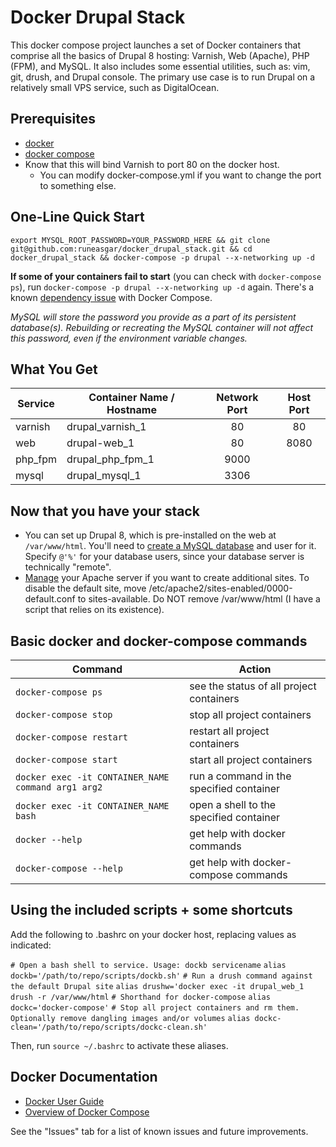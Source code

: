 # Docker Drupal Stack

This docker compose project launches a set of Docker containers that comprise all the basics of Drupal 8 hosting: Varnish, Web (Apache), PHP (FPM), and MySQL. It also includes some essential utilities, such as: vim, git, drush, and Drupal console. The primary use case is to run Drupal on a relatively small VPS service, such as DigitalOcean.

## Prerequisites
* [docker](https://docs.docker.com/engine/installation/)
* [docker compose](https://docs.docker.com/compose/install/)
* Know that this will bind Varnish to port 80 on the docker host.
  * You can modify docker-compose.yml if you want to change the port to something else.

## One-Line Quick Start
`export MYSQL_ROOT_PASSWORD=YOUR_PASSWORD_HERE && git clone git@github.com:runeasgar/docker_drupal_stack.git && cd docker_drupal_stack && docker-compose -p drupal --x-networking up -d`

**If some of your containers fail to start** (you can check with `docker-compose ps`), run `docker-compose -p drupal --x-networking up -d` again. There's a known [dependency issue](https://github.com/docker/compose/pull/2708) with Docker Compose.

*MySQL will store the password you provide as a part of its persistent database(s). Rebuilding or recreating the MySQL container will not affect this password, even if the environment variable changes.*

## What You Get

| Service | Container Name / Hostname | Network Port | Host Port |
| ------------- | ------------- |:-------------:|:-------------:|
| varnish | drupal_varnish_1 | 80 | 80 |
| web | drupal-web_1 | 80 | 8080 |
| php_fpm | drupal_php_fpm_1 | 9000 | |
| mysql | drupal_mysql_1 | 3306 | |

## Now that you have your stack
* You can set up Drupal 8, which is pre-installed on the web at `/var/www/html`. You'll need to [create a MySQL database](https://www.drupal.org/documentation/install/create-database#mysql_command) and user for it. Specify `@'%'` for your database users, since your database server is technically "remote".
* [Manage](https://help.ubuntu.com/lts/serverguide/httpd.html) your Apache server if you want to create additional sites. To disable the default site, move /etc/apache2/sites-enabled/0000-default.conf to sites-available. Do NOT remove /var/www/html (I have a script that relies on its existence).

## Basic docker and docker-compose commands

| Command | Action |
| ------------- | ------------- |
| `docker-compose ps` | see the status of all project containers |
| `docker-compose stop` | stop all project containers  |
| `docker-compose restart` | restart all project containers |
| `docker-compose start` | start all project containers |
| `docker exec -it CONTAINER_NAME command arg1 arg2` | run a command in the specified container |
| `docker exec -it CONTAINER_NAME bash` | open a shell to the specified container |
| `docker --help` | get help with docker commands |
| `docker-compose --help` | get help with docker-compose commands |

## Using the included scripts + some shortcuts
Add the following to .bashrc on your docker host, replacing values as indicated:

`# Open a bash shell to service. Usage: dockb servicename`
`alias dockb='/path/to/repo/scripts/dockb.sh'`
`# Run a drush command against the default Drupal site`
`alias drushw='docker exec -it drupal_web_1 drush -r /var/www/html`
`# Shorthand for docker-compose`
`alias dockc='docker-compose'`
`# Stop all project containers and rm them. Optionally remove dangling images and/or volumes`
`alias dockc-clean='/path/to/repo/scripts/dockc-clean.sh'`

Then, run `source ~/.bashrc` to activate these aliases.

## Docker Documentation
* [Docker User Guide](https://docs.docker.com/engine/userguide/)
* [Overview of Docker Compose](https://docs.docker.com/compose/)

See the "Issues" tab for a list of known issues and future improvements.
